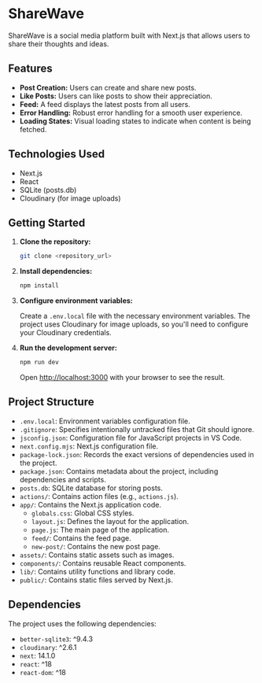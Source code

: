 # ShareWave

ShareWave is a social media platform built with Next.js that allows users to share their thoughts and ideas.

## Features

*   **Post Creation:** Users can create and share new posts.
*   **Like Posts:** Users can like posts to show their appreciation.
*   **Feed:** A feed displays the latest posts from all users.
*   **Error Handling:** Robust error handling for a smooth user experience.
*   **Loading States:** Visual loading states to indicate when content is being fetched.

## Technologies Used

*   Next.js
*   React
*   SQLite (posts.db)
*   Cloudinary (for image uploads)

## Getting Started

1.  **Clone the repository:**

    ```bash
    git clone <repository_url>
    ```

2.  **Install dependencies:**

    ```bash
    npm install
    ```

3.  **Configure environment variables:**

    Create a `.env.local` file with the necessary environment variables.  The project uses Cloudinary for image uploads, so you'll need to configure your Cloudinary credentials.

4.  **Run the development server:**

    ```bash
    npm run dev
    ```

    Open [http://localhost:3000](http://localhost:3000) with your browser to see the result.

## Project Structure

*   `.env.local`: Environment variables configuration file.
*   `.gitignore`: Specifies intentionally untracked files that Git should ignore.
*   `jsconfig.json`: Configuration file for JavaScript projects in VS Code.
*   `next.config.mjs`: Next.js configuration file.
*   `package-lock.json`: Records the exact versions of dependencies used in the project.
*   `package.json`: Contains metadata about the project, including dependencies and scripts.
*   `posts.db`: SQLite database for storing posts.
*   `actions/`: Contains action files (e.g., `actions.js`).
*   `app/`: Contains the Next.js application code.
    *   `globals.css`: Global CSS styles.
    *   `layout.js`: Defines the layout for the application.
    *   `page.js`: The main page of the application.
    *   `feed/`: Contains the feed page.
    *   `new-post/`: Contains the new post page.
*   `assets/`: Contains static assets such as images.
*   `components/`: Contains reusable React components.
*   `lib/`: Contains utility functions and library code.
*   `public/`: Contains static files served by Next.js.

## Dependencies

The project uses the following dependencies:

*   `better-sqlite3`: ^9.4.3
*   `cloudinary`: ^2.6.1
*   `next`: 14.1.0
*   `react`: ^18
*   `react-dom`: ^18
